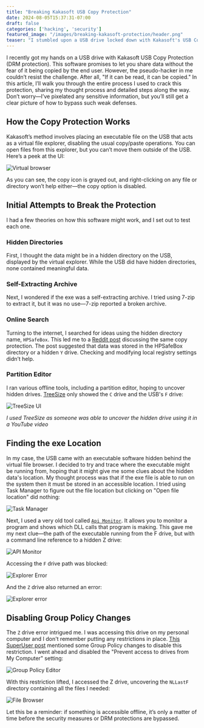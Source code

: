 ```yaml
---
title: "Breaking Kakasoft USB Copy Protection"
date: 2024-08-05T15:37:31-07:00
draft: false
categories: ['hacking', 'security']
featured_image: "/images/breaking-kakasoft-protection/header.png"
teaser: "I stumbled upon a USB drive locked down with Kakasoft's USB Copy Protection software. Challenge accepted! I decided to crack this DRM protection wide open. In this article, I'll take you through every step of the process, sharing my strategies and thought process so you can break free from such flimsy defenses too."
---
```


I recently got my hands on a USB drive with Kakasoft USB Copy Protection (DRM protection). This software promises to let you share data without the fear of it being copied by the end user. However, the pseudo-hacker in me couldn’t resist the challenge. After all, "If it can be read, it can be copied." In this article, I’ll walk you through the entire process I used to crack this protection, sharing my thought process and detailed steps along the way. Don’t worry—I’ve pixelated any sensitive information, but you’ll still get a clear picture of how to bypass such weak defenses.

## How the Copy Protection Works

Kakasoft’s method involves placing an executable file on the USB that acts as a virtual file explorer, disabling the usual copy/paste operations. You can open files from this explorer, but you can’t move them outside of the USB. Here’s a peek at the UI:

![Virtual browser](/images/breaking-kakasoft-protection/virtual-browser.png)

As you can see, the copy icon is grayed out, and right-clicking on any file or directory won’t help either—the copy option is disabled.

## Initial Attempts to Break the Protection

I had a few theories on how this software might work, and I set out to test each one.

### Hidden Directories
First, I thought the data might be in a hidden directory on the USB, displayed by the virtual explorer. While the USB did have hidden directories, none contained meaningful data.

### Self-Extracting Archive
Next, I wondered if the exe was a self-extracting archive. I tried using 7-zip to extract it, but it was no use—7-zip reported a broken archive.

### Online Search
Turning to the internet, I searched for ideas using the hidden directory name, `HPSafeBox`. This led me to a [Reddit post](https://www.reddit.com/r/Xenoblade_Chronicles/comments/3vikin/warning_the_xenoblade_chronicles_x_ost_has_a/) discussing the same copy protection. The post suggested that data was stored in the HPSafeBox directory or a hidden `Y` drive. Checking and modifying local registry settings didn’t help.

### Partition Editor
I ran various offline tools, including a partition editor, hoping to uncover hidden drives. [TreeSize](https://www.jam-software.com/treesize_free) only showed the `C` drive and the USB's `F` drive:

![TreeSize UI](/images/breaking-kakasoft-protection/treesize-ui.png)

*I used TreeSize as someone was able to uncover the hidden drive using it in a YouTube video*

## Finding the exe Location

In my case, the USB came with an executable software hidden behind the virtual file browser. I decided to try and trace where the executable might be running from, hoping that it might give me some clues about the hidden data's location. My thought process was that if the exe file is able to run on the system then it must be stored in an accessible location. I tried using Task Manager to figure out the file location but clicking on "Open file location" did nothing:

![Task Manager](/images/breaking-kakasoft-protection/task-manager.png)

Next, I used a very old tool called [`Api Monitor`](http://www.rohitab.com/apimonitor). It allows you to monitor a program and shows which DLL calls that program is making. This gave me my next clue—the path of the executable running from the F drive, but with a command line reference to a hidden Z drive:

![API Monitor](/images/breaking-kakasoft-protection/api-monitor.png)

Accessing the `F` drive path was blocked:

![Explorer Error](/images/breaking-kakasoft-protection/explorer-error.png)

And the `Z` drive also returned an error:

![Explorer error](/images/breaking-kakasoft-protection/explorer-error-2.png)

## Disabling Group Policy Changes

The `Z` drive error intrigued me. I was accessing this drive on my personal computer and I don't remember putting any restrictions in place. [This SuperUser post](https://superuser.com/questions/1184157/windows-this-operation-has-been-cancelled-due-to-restrictions-in-effect-on-thi) mentioned some Group Policy changes to disable this restriction. I went ahead and disabled the "Prevent access to drives from My Computer" setting:

![Group Policy Editor](/images/breaking-kakasoft-protection/policy-editor.png)

With this restriction lifted, I accessed the Z drive, uncovering the `NLLastF` directory containing all the files I needed:

![File Browser](/images/breaking-kakasoft-protection/file-browser.png)

Let this be a reminder: if something is accessible offline, it’s only a matter of time before the security measures or DRM protections are bypassed.